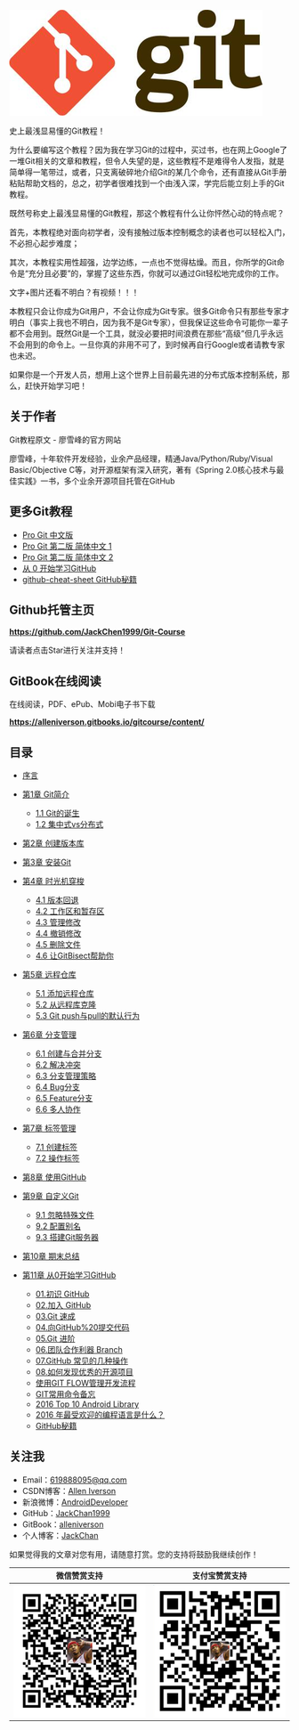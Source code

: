 ![git](assets/git0.jpg)

史上最浅显易懂的Git教程！

为什么要编写这个教程？因为我在学习Git的过程中，买过书，也在网上Google了一堆Git相关的文章和教程，但令人失望的是，这些教程不是难得令人发指，就是简单得一笔带过，或者，只支离破碎地介绍Git的某几个命令，还有直接从Git手册粘贴帮助文档的，总之，初学者很难找到一个由浅入深，学完后能立刻上手的Git教程。

既然号称史上最浅显易懂的Git教程，那这个教程有什么让你怦然心动的特点呢？

首先，本教程绝对面向初学者，没有接触过版本控制概念的读者也可以轻松入门，不必担心起步难度；

其次，本教程实用性超强，边学边练，一点也不觉得枯燥。而且，你所学的Git命令是“充分且必要”的，掌握了这些东西，你就可以通过Git轻松地完成你的工作。

文字+图片还看不明白？有视频！！！

本教程只会让你成为Git用户，不会让你成为Git专家。很多Git命令只有那些专家才明白（事实上我也不明白，因为我不是Git专家），但我保证这些命令可能你一辈子都不会用到。既然Git是一个工具，就没必要把时间浪费在那些“高级”但几乎永远不会用到的命令上。一旦你真的非用不可了，到时候再自行Google或者请教专家也未迟。

如果你是一个开发人员，想用上这个世界上目前最先进的分布式版本控制系统，那么，赶快开始学习吧！

## 关于作者

Git教程原文 - 廖雪峰的官方网站

廖雪峰，十年软件开发经验，业余产品经理，精通Java/Python/Ruby/Visual Basic/Objective C等，对开源框架有深入研究，著有《Spring 2.0核心技术与最佳实践》一书，多个业余开源项目托管在GitHub

## 更多Git教程

- [Pro Git 中文版](https://alleniverson.gitbooks.io/gitcourse/content/https://www.gitbook.com/book/0532/progit/details)
- [Pro Git 第二版 简体中文 1](https://git-scm.com/book/zh/v2)
- [Pro Git 第二版 简体中文 2](https://alleniverson.gitbooks.io/gitcourse/content/https://www.gitbook.com/book/bingohuang/progit2/details)
- [从 0 开始学习GitHub](https://alleniverson.gitbooks.io/gitcourse/content/https://www.gitbook.com/book/stormzhang/learn-github-from-zero/details)
- [github-cheat-sheet GitHub秘籍](https://alleniverson.gitbooks.io/gitcourse/content/https://github.com/tiimgreen/github-cheat-sheet/blob/master/README.zh-cn.html)

## Github托管主页

**https://github.com/JackChen1999/Git-Course**

请读者点击Star进行关注并支持！

## GitBook在线阅读

在线阅读，PDF、ePub、Mobi电子书下载

**https://alleniverson.gitbooks.io/gitcourse/content/**

## 目录

* [序言](https://alleniverson.gitbooks.io/gitcourse/content/README.html)

* [第1章 Git简介](https://alleniverson.gitbooks.io/gitcourse/content/第1章%20Git简介/README.html)
  * [1.1 Git的诞生](https://alleniverson.gitbooks.io/gitcourse/content/第1章%20Git简介/Git的诞生.html)
  * [1.2 集中式vs分布式](https://alleniverson.gitbooks.io/gitcourse/content/第1章%20Git简介/集中式vs分布式.html)

* [第2章 创建版本库](https://alleniverson.gitbooks.io/gitcourse/content/第2章%20创建版本库/README.html)

* [第3章 安装Git](https://alleniverson.gitbooks.io/gitcourse/content/第3章%20安装Git/README.html)

* [第4章 时光机穿梭](https://alleniverson.gitbooks.io/gitcourse/content/第4章%20时光机穿梭/README.html)
  * [4.1 版本回退](https://alleniverson.gitbooks.io/gitcourse/content/第4章%20时光机穿梭/版本回退.html)
  * [4.2 工作区和暂存区](https://alleniverson.gitbooks.io/gitcourse/content/第4章%20时光机穿梭/工作区和暂存区.html)
  * [4.3 管理修改](https://alleniverson.gitbooks.io/gitcourse/content/第4章%20时光机穿梭/管理修改.html)
  * [4.4 撤销修改](https://alleniverson.gitbooks.io/gitcourse/content/第4章%20时光机穿梭/撤销修改.html)
  * [4.5 删除文件](https://alleniverson.gitbooks.io/gitcourse/content/第4章%20时光机穿梭/删除文件.html)
  * [4.6 让GitBisect帮助你](https://alleniverson.gitbooks.io/gitcourse/content/第4章%20时光机穿梭/让GitBisect帮助你.html)

* [第5章 远程仓库](https://alleniverson.gitbooks.io/gitcourse/content/第5章%20远程仓库/README.html)
  * [5.1 添加远程仓库](https://alleniverson.gitbooks.io/gitcourse/content/第5章%20远程仓库/添加远程仓库.html)
  * [5.2 从远程库克隆](https://alleniverson.gitbooks.io/gitcourse/content/第5章%20远程仓库/从远程库克隆.html)
  * [5.3 Git push与pull的默认行为](https://alleniverson.gitbooks.io/gitcourse/content/第5章%20远程仓库/push与pull的默认行为.html)

* [第6章 分支管理](https://alleniverson.gitbooks.io/gitcourse/content/第6章%20分支管理/README.html)
  * [6.1 创建与合并分支](https://alleniverson.gitbooks.io/gitcourse/content/第6章%20分支管理/创建与合并分支.html)
  * [6.2 解决冲突](https://alleniverson.gitbooks.io/gitcourse/content/第6章%20分支管理/解决冲突.html)
  * [6.3 分支管理策略](https://alleniverson.gitbooks.io/gitcourse/content/第6章%20分支管理/分支管理策略.html)
  * [6.4 Bug分支](https://alleniverson.gitbooks.io/gitcourse/content/第6章%20分支管理/Bug分支.html)
  * [6.5 Feature分支](https://alleniverson.gitbooks.io/gitcourse/content/第6章%20分支管理/Feature分支.html)
  * [6.6 多人协作](https://alleniverson.gitbooks.io/gitcourse/content/第6章%20分支管理/多人协作.html)

* [第7章 标签管理](https://alleniverson.gitbooks.io/gitcourse/content/第7章%20标签管理/README.html)
  * [7.1 创建标签](https://alleniverson.gitbooks.io/gitcourse/content/第7章%20标签管理/创建标签.html)
  * [7.2 操作标签](https://alleniverson.gitbooks.io/gitcourse/content/第7章%20标签管理/操作标签.html)

* [第8章 使用GitHub](https://alleniverson.gitbooks.io/gitcourse/content/第8章%20使用GitHub/README.html)

* [第9章 自定义Git](https://alleniverson.gitbooks.io/gitcourse/content/第9章%20自定义Git/README.html)
  * [9.1 忽略特殊文件](https://alleniverson.gitbooks.io/gitcourse/content/第9章%20自定义Git/忽略特殊文件.html)
  * [9.2 配置别名](https://alleniverson.gitbooks.io/gitcourse/content/第9章%20自定义Git/配置别名.html)
  * [9.3 搭建Git服务器](https://alleniverson.gitbooks.io/gitcourse/content/第9章%20自定义Git/搭建Git服务器.html)

* [第10章 期末总结](https://alleniverson.gitbooks.io/gitcourse/content/第10章%20期末总结/README.html)

* [第11章 从0开始学习GitHub](https://alleniverson.gitbooks.io/gitcourse/content/第11章%20GitHub/从0开始学习%20GitHub%20系列之%e3%80%8c序言%e3%80%8d.html)
  * [01.初识 GitHub](https://alleniverson.gitbooks.io/gitcourse/content/第11章%20GitHub/从0开始学习%20GitHub%20系列之%e3%80%8c01.初识%20GitHub%e3%80%8d.html)
  * [02.加入 GitHub](https://alleniverson.gitbooks.io/gitcourse/content/第11章%20GitHub/从0开始学习%20GitHub%20系列之%e3%80%8c02.加入%20GitHub%e3%80%8d.html)
  * [03.Git 速成](https://alleniverson.gitbooks.io/gitcourse/content/第11章%20GitHub/从0开始学习%20GitHub%20系列之%e3%80%8c03.Git%20速成%e3%80%8d.html)
  * [04.向GitHub%20提交代码](https://alleniverson.gitbooks.io/gitcourse/content/第11章%20GitHub/从0开始学习%20GitHub%20系列之%e3%80%8c04.向GitHub%20提交代码%e3%80%8d.html)
  * [05.Git 进阶](https://alleniverson.gitbooks.io/gitcourse/content/第11章%20GitHub/从0开始学习%20GitHub%20系列之%e3%80%8c05.Git%20进阶%e3%80%8d.html)
  * [06.团队合作利器 Branch](https://alleniverson.gitbooks.io/gitcourse/content/第11章%20GitHub/从0开始学习%20GitHub%20系列之%e3%80%8c06.团队合作利器%20Branch%e3%80%8d.html)
  * [07.GitHub 常见的几种操作](https://alleniverson.gitbooks.io/gitcourse/content/第11章%20GitHub/从0开始学习%20GitHub%20系列之%e3%80%8c07.GitHub%20常见的几种操作%e3%80%8d.html)
  * [08.如何发现优秀的开源项目](https://alleniverson.gitbooks.io/gitcourse/content/第11章%20GitHub/从0开始学习%20GitHub%20系列之%e3%80%8c08.如何发现优秀的开源项目%e3%80%8d.html)
  * [使用GIT FLOW管理开发流程](https://alleniverson.gitbooks.io/gitcourse/content/第11章%20GitHub/使用GIT%20FLOW管理开发流程.html)
  * [GIT常用命令备忘](https://alleniverson.gitbooks.io/gitcourse/content/第11章%20GitHub/GIT常用命令备忘.html)
  * [2016 Top 10 Android Library](https://alleniverson.gitbooks.io/gitcourse/content/第11章%20GitHub/2016%20Top%2010%20Android%20Library.html)
  * [2016 年最受欢迎的编程语言是什么？](https://alleniverson.gitbooks.io/gitcourse/content/第11章%20GitHub/2016%20年最受欢迎的编程语言是什么？.html)
  * [GitHub秘籍](https://alleniverson.gitbooks.io/gitcourse/content/第11章%20GitHub/GitHub秘籍.html)

## 关注我

- Email：<619888095@qq.com>
- CSDN博客：[Allen Iverson](http://blog.csdn.net/axi295309066)
- 新浪微博：[AndroidDeveloper](http://weibo.com/u/1848214604?topnav=1&wvr=6&topsug=1&is_all=1)
- GitHub：[JackChan1999](https://github.com/JackChan1999)
- GitBook：[alleniverson](https://www.gitbook.com/@alleniverson)
- 个人博客：[JackChan](https://jackchan1999.github.io/)

如果觉得我的文章对您有用，请随意打赏。您的支持将鼓励我继续创作！

|                  微信赞赏支持                  |                 支付宝赞赏支持                  |
| :--------------------------------------: | :--------------------------------------: |
| <img src="assets/weixin.png" width="300" /> | <img src="assets/支付宝.jpg" width="300" /> |
